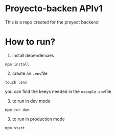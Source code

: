 # Proyecto-backen APIv1

This is a repo created for the proyect backend

# How to run?

1. install dependencies

```
npm install
```

2. create an `.env`file

```
touch .env

```

you can find the keeys needed in the `example.env`file

3. to run in dev mode

```
npm run dev

```

3. to run in production mode

```
npm start
```
